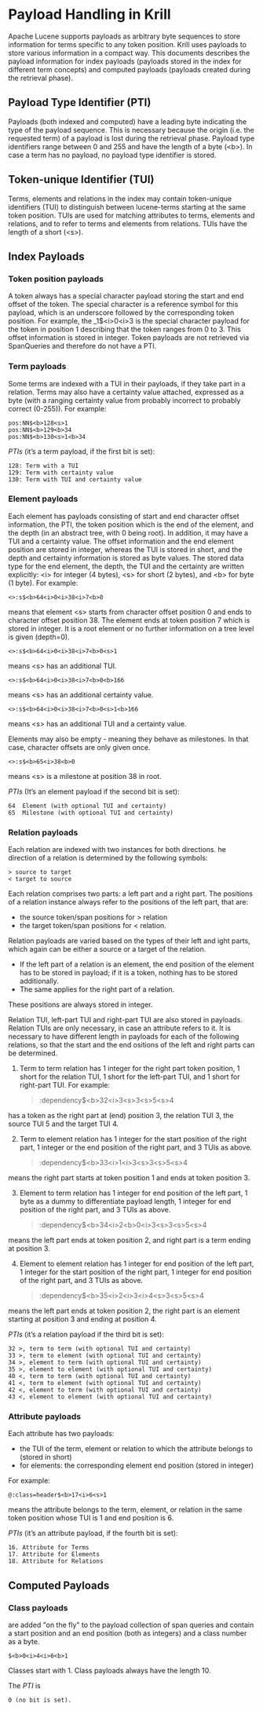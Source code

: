 # Payload Handling in Krill
Apache Lucene supports payloads as arbitrary byte sequences to store information for terms specific to any token position. Krill uses payloads to store various information in a compact way. This documents describes the payload information for index payloads (payloads stored in the index for different term concepts) and computed payloads (payloads created during the retrieval phase).

## Payload Type Identifier (PTI)
Payloads (both indexed and computed) have a leading byte indicating the type of the payload sequence. This is necessary because the origin (i.e. the requested term) of a payload is lost during the retrieval phase. Payload type identifiers range between 0 and 255 and have the length of a byte (\<b\>). In case a term has no payload, no payload type identifier is stored.

## Token-unique Identifier (TUI)
Terms, elements and relations in the index may contain token-unique identifiers (TUI) to distinguish between lucene-terms starting at the same token position. TUIs are used for matching attributes to terms, elements and relations, and to refer to terms and elements from relations. TUIs have the length of a short (\<s\>).

## Index Payloads

### Token position payloads
A token always has a special character payload storing the start and end offset of the token. The special character is a reference symbol for this payload, which is an underscore followed by the corresponding token position. For example, the _1$\<i\>0\<i\>3 is the special character payload for the token in position 1 describing that the token ranges from 0 to 3. This offset information is stored in integer.
Token payloads are not retrieved via SpanQueries and therefore do not have a PTI.

### Term payloads
Some terms are indexed with a TUI in their payloads, if they take part in a relation.
Terms may also have a certainty value attached, expressed as a byte (with a ranging certainty value from probably incorrect to probably correct (0-255)). For example:

    pos:NN$<b>128<s>1
    pos:NN$<b>129<b>34
    pos:NN$<b>130<s>1<b>34

*PTIs* (it’s a term payload, if the first bit is set):

    128: Term with a TUI
    129: Term with certainty value
    130: Term with TUI and certainty value

### Element payloads
Each element has payloads consisting of start and end character
offset information, the PTI, the token position which is the end of
the element, and the depth (in an abstract tree, with 0 being root).
In addition, it may have a TUI and a certainty value.
The offset information and the end element position are stored in
integer, whereas the TUI is stored in short, and the depth and certainty
information is stored as byte values. The stored data type for the end
element, the depth, the TUI and the certainty are written explicitly:
\<i\> for integer (4 bytes), \<s\> for short (2 bytes), and \<b\> for
byte (1 byte). For example:

    <>:s$<b>64<i>0<i>38<i>7<b>0

means that element \<s\> starts from character offset position 0 and
ends to character offset position 38. The element ends at token
position 7 which is stored in integer. It is a root element or no
further information on a tree level is given (depth=0).

    <>:s$<b>64<i>0<i>38<i>7<b>0<s>1

means \<s\> has an additional TUI.

    <>:s$<b>64<i>0<i>38<i>7<b>0<b>166

means \<s\> has an additional certainty value.

    <>:s$<b>64<i>0<i>38<i>7<b>0<s>1<b>166

means \<s\> has an additional TUI and a certainty value.

Elements may also be empty - meaning they behave as milestones.
In that case, character offsets are only given once.

    <>:s$<b>65<i>38<b>0

means \<s\> is a milestone at position 38 in root.

*PTIs* (It’s an element payload if the second bit is set):

    64  Element (with optional TUI and certainty)
    65  Milestone (with optional TUI and certainty)

### Relation payloads
Each relation are indexed with two instances for both directions.
he direction of a relation is determined by the following symbols: 

    > source to target
    < target to source

Each relation comprises two parts: a left part and a right part.
The positions of a relation instance always refer to the positions
of the left part, that are:
* the source token/span positions for \> relation 
* the target token/span positions for \< relation.

Relation payloads are varied based on the types of their left and
ight parts, which again can be either a source or a target of the
relation. 

* If the left part of a relation is an element, the end position
  of the element has to be stored in payload; if it is a token,
  nothing has to be stored additionally.
* The same applies for the right part of a relation. 

These positions are always stored in integer. 

Relation TUI, left-part TUI and right-part TUI are also stored in
payloads. Relation TUIs are only necessary, in case an attribute
refers to it. It is necessary to have different length in payloads
for each of the following relations, so that the start and the end
ositions of the left and right parts can be determined. 

1) Term to term relation
has 1 integer for the right part token position, 1 short for the
relation TUI, 1 short for the left-part TUI, and 1 short for
right-part TUI. For example:

    >:dependency$\<b\>32\<i\>3\<s\>3\<s\>5\<s\>4

has a token as the right part at (end) position 3, the relation
TUI 3, the source TUI 5 and the target TUI 4.

2) Term to element relation
has 1 integer for the start position of the right part, 1 integer
or the end position of the right part, and 3 TUIs as above.

    >:dependency$\<b\>33\<i\>1\<i\>3\<s\>3\<s\>5\<s\>4

means the right part starts at token position 1 and ends at token
position 3.

3) Element to term relation
has 1 integer for end position of the left part, 1 byte as a dummy
to differentiate payload length, 1 integer for end position of the
right part, and 3 TUIs as above.

    >:dependency$\<b\>34\<i\>2\<b\>0\<i\>3\<s\>3\<s\>5\<s\>4

means the left part ends at token position 2, and right part is a
term ending at position 3.

4) Element to element relation
has 1 integer for end position of the left part, 1 integer for the
start position of the right part, 1 integer for end position of the
right part, and 3 TUIs as above.

    >:dependency$\<b\>35\<i\>2\<i\>3\<i\>4\<s\>3\<s\>5\<s\>4

means the left part ends at token position 2, the right part is an
element starting at position 3 and ending at position 4.

*PTIs* (it’s a relation payload if the third bit is set):

    32 >, term to term (with optional TUI and certainty)
    33 >, term to element (with optional TUI and certainty)
    34 >, element to term (with optional TUI and certainty)
    35 >, element to element (with optional TUI and certainty)
    40 <, term to term (with optional TUI and certainty)
    41 <, term to element (with optional TUI and certainty)
    42 <, element to term (with optional TUI and certainty)
    43 <, element to element (with optional TUI and certainty)

### Attribute payloads
Each attribute has two payloads: 

* the TUI of the term, element or relation to which the attribute
  belongs to (stored in short)
* for elements: the corresponding element end position (stored in integer)

For example:

    @:class=header$<b>17<i>6<s>1

means the attribute belongs to the term, element, or relation in the
same token position whose TUI is 1 and end position is 6.

*PTIs* (it’s an attribute payload, if the fourth bit is set):

    16. Attribute for Terms
    17. Attribute for Elements
    18. Attribute for Relations

## Computed Payloads
### Class payloads
are added "on the fly" to the payload collection of span queries and
contain a start position and an end position (both as integers) and
a class number as a byte.

    $<b>0<i>4<i>6<b>1

Classes start with 1.
Class payloads always have the length 10.

The *PTI* is 

    0 (no bit is set).





